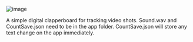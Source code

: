 ![image](https://github.com/user-attachments/assets/beaa2b34-6ae9-43d9-a087-d0fada7c0ef6)

A simple digital clapperboard for tracking video shots.
Sound.wav and CountSave.json need to be in the app folder. CountSave.json will store any text change on the app immediately.

